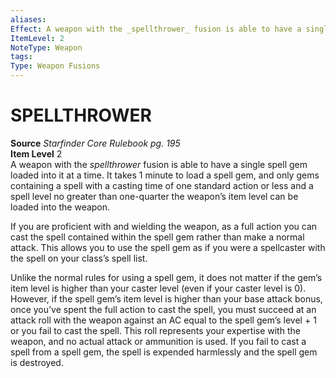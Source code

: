 ```yaml
---
aliases: 
Effect: A weapon with the _spellthrower_ fusion is able to have a single spell gem loaded into it at a time. It takes 1 minute to load a spell gem, and only gems containing a spell with a casting time of one standard action or less and a spell level no greater than one-quarter the weapon’s item level can be loaded into the weapon. If you are proficient with and wielding the weapon, as a full action you can cast the spell contained within the spell gem rather than make a normal attack. This allows you to use the spell gem as if you were a spellcaster with the spell on your class’s spell list. Unlike the normal rules for using a spell gem, it does not matter if the gem’s item level is higher than your caster level (even if your caster level is 0). However, if the spell gem’s item level is higher than your base attack bonus, once you’ve spent the full action to cast the spell, you must succeed at an attack roll with the weapon against an AC equal to the spell gem’s level + 1 or you fail to cast the spell. This roll represents your expertise with the weapon, and no actual attack or ammunition is used. If you fail to cast a spell from a spell gem, the spell is expended harmlessly and the spell gem is destroyed.
ItemLevel: 2
NoteType: Weapon
tags: 
Type: Weapon Fusions
---
```

# SPELLTHROWER
**Source** _Starfinder Core Rulebook pg. 195_  
**Item Level** 2  
A weapon with the _spellthrower_ fusion is able to have a single spell gem loaded into it at a time. It takes 1 minute to load a spell gem, and only gems containing a spell with a casting time of one standard action or less and a spell level no greater than one-quarter the weapon’s item level can be loaded into the weapon.  
  
If you are proficient with and wielding the weapon, as a full action you can cast the spell contained within the spell gem rather than make a normal attack. This allows you to use the spell gem as if you were a spellcaster with the spell on your class’s spell list.  
  
Unlike the normal rules for using a spell gem, it does not matter if the gem’s item level is higher than your caster level (even if your caster level is 0). However, if the spell gem’s item level is higher than your base attack bonus, once you’ve spent the full action to cast the spell, you must succeed at an attack roll with the weapon against an AC equal to the spell gem’s level + 1 or you fail to cast the spell. This roll represents your expertise with the weapon, and no actual attack or ammunition is used. If you fail to cast a spell from a spell gem, the spell is expended harmlessly and the spell gem is destroyed.